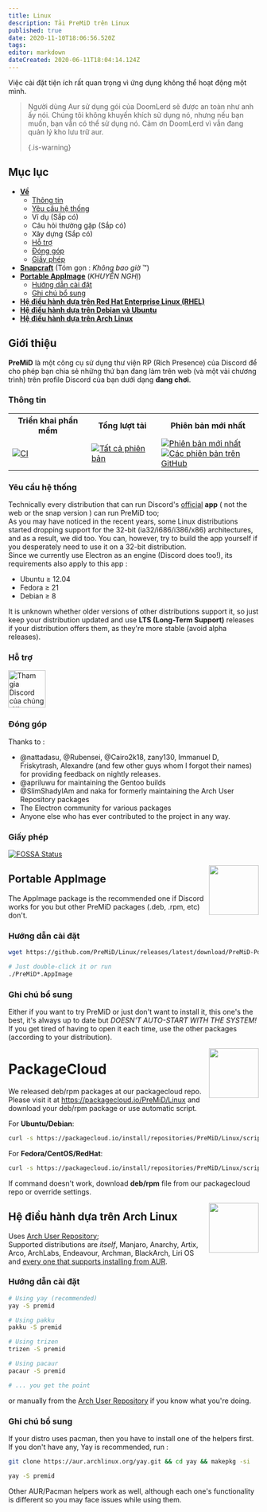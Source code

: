 ```yaml
---
title: Linux
description: Tải PreMiD trên Linux
published: true
date: 2020-11-10T18:06:56.520Z
tags:
editor: markdown
dateCreated: 2020-06-11T18:04:14.124Z
---
```


Việc cài đặt tiện ích rất quan trọng vì ứng dụng không thể hoạt động một mình.

> Người dùng Aur sử dụng gói của DoomLerd sẽ được an toàn như anh ấy nói. Chúng tôi không khuyến khích sử dụng nó, nhưng nếu bạn muốn, bạn vẫn có thể sử dụng nó. Cảm ơn DoomLerd vì vẫn đang quản lý kho lưu trữ aur. 
> 
> {.is-warning}

## Mục lục

- **[Về](#about)**
  - [Thông tin](#stats)
  - [Yêu cầu hệ thống](#requirements)
  - Ví dụ (Sắp có)
  - Câu hỏi thường gặp (Sắp có)
  - Xây dựng (Sắp có)
  - [Hỗ trợ](#support)
  - [Đóng góp](#credits)
  - [Giấy phép](#license)
- **[Snapcraft](#snapcraft)** (Tóm gọn : _Không bao giờ_ ™️)
- **[Portable AppImage](#appimage)** (_KHUYẾN NGHỊ_)
  - [Hướng dẫn cài đặt](#appimageinstall)
  - [Ghi chú bổ sung](#appimagenotes)
- [**Hệ điều hành dựa trên Red Hat Enterprise Linux (RHEL)**](#packagecloud)
- [**Hệ điều hành dựa trên Debian và Ubuntu**](#packagecloud)
- [**Hệ điều hành dựa trên Arch Linux**](#arch)

<a name="about"></a>

## Giới thiệu

**PreMiD** là một công cụ sử dụng thư viện RP (Rich Presence) của Discord để cho phép bạn chia sẻ những thứ bạn đang làm trên web (và một vài chương trình) trên profile Discord của bạn dưới dạng **đang chơi**.

<a name="stats"></a>

### Thông tin

<table>
  <tr>
    <th>Triển khai phần mềm</th>
    <th>Tổng lượt tải</th>
    <th>Phiên bản mới nhất</th>
  </tr>
  <tr>
    <td><a href="https://github.com/PreMiD/Linux/actions"><img src="https://github.com/PreMiD/Linux/workflows/CI/badge.svg?branch=master&event=push" alt="CI"></a></td>
    <td><a href="https://github.com/PreMiD/Linux/releases"><img src="https://img.shields.io/github/downloads/PreMiD/Linux/total.svg?maxAge=86400" alt="Tất cả phiên bản"></a></td>
    <td><a href="https://github.com/PreMiD/Linux/releases/latest"><img src="https://img.shields.io/github/v/release/PreMiD/Linux.svg?maxAge=86400" alt="Phiên bản mới nhất"><br><img src="https://img.shields.io/github/downloads/PreMiD/Linux/latest/total.svg?maxAge=86400" alt="Các phiên bản trên GitHub"></a></td>
  </tr>
</table>

<a name="requirements"></a>

### Yêu cầu hệ thống

Technically every distribution that can run Discord's [official](https://discordapp.com/download) **app** ( not the web or the snap version ) can run PreMiD too;</br> As you may have noticed in the recent years, some Linux distributions started dropping support for the 32-bit (ia32/i686/i386/x86) architectures, and as a result, we did too. You can, however, try to build the app yourself if you desperately need to use it on a 32-bit distribution.</br> Since we currently use Electron as an engine (Discord does too!), its requirements also apply to this app :

- Ubuntu ≥ 12.04
- Fedora ≥ 21
- Debian ≥ 8

It is unknown whether older versions of other distributions support it, so just keep your distribution updated and use **LTS (Long-Term Support)** releases if your distribution offers them, as they're more stable (avoid alpha releases).

<a name="support"></a>

### Hỗ trợ

<div>
  <a target="_blank" href="https://discord.premid.app/" title="Tham gia Discord của chúng tôi!">
    <img height="75px" draggable="false" src="https://discordapp.com/api/guilds/493130730549805057/widget.png?style=banner2" alt="Tham gia Discord của chúng tôi!">
  </a>
</div>

<a name="credits"></a>

### Đóng góp

Thanks to :

- @nattadasu, @Rubensei, @Cairo2k18, zany130, Immanuel D, Friskytrash, Alexandre (and few other guys whom I forgot their names) for providing feedback on nightly releases.
- @apriluwu for maintaining the Gentoo builds
- @SlimShadyIAm and naka for formerly maintaining the Arch User Repository packages
- The Electron community for various packages
- Anyone else who has ever contributed to the project in any way.

<a name="license"></a>

### Giấy phép

[![FOSSA Status](https://app.fossa.io/api/projects/git%2Bgithub.com%2FPreMiD%2FLinux.svg?type=large)](https://app.fossa.io/projects/git%2Bgithub.com%2FPreMiD%2FLinux?ref=badge_large)

<img src="https://i.imgur.com/ACAxtmA.png" width="100" height="100" align="right"></img>
<a name="snapcraft"></a>

## Portable AppImage

The AppImage package is the recommended one if Discord works for you but other PreMiD packages (.deb, .rpm, etc) don't.

<a name="appimageinstall"></a>

### Hướng dẫn cài đặt

```bash
wget https://github.com/PreMiD/Linux/releases/latest/download/PreMiD-Portable.AppImage && chmod a+x PreMiD*.AppImage
```

```bash
# Just double-click it or run
./PreMiD*.AppImage
```

<a name="appimagenotes"></a>

### Ghi chú bổ sung

Either if you want to try PreMiD or just don't want to install it, this one's the best, it's always up to date but _DOESN'T AUTO-START WITH THE SYSTEM!_</br>If you get tired of having to open it each time, use the other packages (according to your distribution).

<img src="https://raw.githubusercontent.com/PreMiD/Linux/master/.github/packagecloud.png" width="100" height="100" align="right"></img>
<a name="packagecloud"></a>

# PackageCloud

We released deb/rpm packages at our packagecloud repo. Please visit it at https://packagecloud.io/PreMiD/Linux and download your deb/rpm package or use automatic script.

For **Ubuntu/Debian**:

```bash
curl -s https://packagecloud.io/install/repositories/PreMiD/Linux/script.deb.sh | sudo bash
```

For **Fedora/CentOS/RedHat**:

```bash
curl -s https://packagecloud.io/install/repositories/PreMiD/Linux/script.rpm.sh | sudo bash
```

If command doesn't work, download **deb/rpm** file from our packagecloud repo or override settings.

<a name="arch"></a>
<img src="https://raw.githubusercontent.com/PreMiD/Linux/86ae2fbd49499785281f388a5305b06e0d3ecfea/.github/iusearchbtw.svg" width="100" height="100" align="right"></img>

## Hệ điều hành dựa trên Arch Linux

Uses [Arch User Repository](https://aur.archlinux.org/packages/premid);</br> Supported distributions are _itself_, Manjaro, Anarchy, Artix, Arco, ArchLabs, Endeavour, Archman, BlackArch, Liri OS and [every one that supports installing from AUR](https://wiki.archlinux.org/index.php/Arch-based_distributions#Active).

<a name="archinstall"></a>

### Hướng dẫn cài đặt

```bash
# Using yay (recommended)
yay -S premid
```

```bash
# Using pakku
pakku -S premid
```

```bash
# Using trizen
trizen -S premid
```

```bash
# Using pacaur
pacaur -S premid
```

```bash
# ... you get the point
```

or manually from the [Arch User Repository](https://aur.archlinux.org/packages/premid) if you know what you're doing.

<a name="archnotes"></a>

### Ghi chú bổ sung

If your distro uses pacman, then you have to install one of the helpers first. If you don't have any, Yay is recommended, run :

```bash
git clone https://aur.archlinux.org/yay.git && cd yay && makepkg -si
```

```bash
yay -S premid
```

Other AUR/Pacman helpers work as well, although each one's functionality is different so you may face issues while using them.